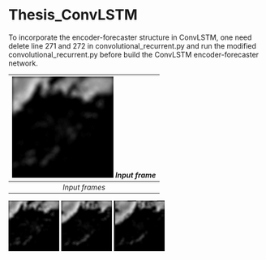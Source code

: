 # Thesis_ConvLSTM

To incorporate the encoder-forecaster structure in ConvLSTM, one need delete line 271 and 272 in convolutional_recurrent.py and run the modified convolutional_recurrent.py before build the ConvLSTM encoder-forecaster network.

| <img src="https://github.com/mingkuan94/Thesis_ConvLSTM/blob/master/Input_5_frames.gif" width="200" height="200" /> *Input frame*| 
|:--:| 
| *Input frames* |

![Alt Text](https://github.com/mingkuan94/Thesis_ConvLSTM/blob/master/Input_5_frames.gif)
![Ground truth](https://github.com/mingkuan94/Thesis_ConvLSTM/blob/master/truth_15_frames.gif)
![ROVER result](https://github.com/mingkuan94/Thesis_ConvLSTM/blob/master/rover_15_frames.gif)
